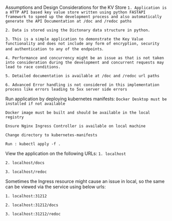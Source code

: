 Assumptions and Design Considerations for the KV Store
`1. Application is a HTTP API based key value store written using python FASTAPI framework to speed up the development process and also automatically generate the API Documentation at /doc and /redoc paths`

`2. Data is stored using the Dictonary data structure in python.`

`3. This is a simple application to demonstrate the Key Value functionality and does not include any form of encryption, security and authentication to any of the endpoints`.

`4. Performance and concurrency might be an issue as that is not taken into consideration during the development and concurrent requests may lead to race conditions.`

`5. Detailed documentation is available at /doc and /redoc url paths`

`6. Advanced Error handling is not considered in this implementation process like errors leading to 5xx server side errors`


Run application by deploying kubernetes manifests:
`Docker Desktop must be installed if not available`

`Docker image must be built and should be available in the local registry`

`Ensure Nginx Ingress Controller is available on local machine`

`Change directory to kubernetes-manifests`

`Run : kubectl apply -f .`

View the application on the following URLs:
`1. localhost`

`2. localhost/docs`

`3. localhost/redoc`

Sometimes the Ingress resource might cause an issue in local, so the same can be viewed via the service using below urls:

`1. localhost:31212`

`2. localhost:31212/docs`

`3. localhost:31212/redoc`